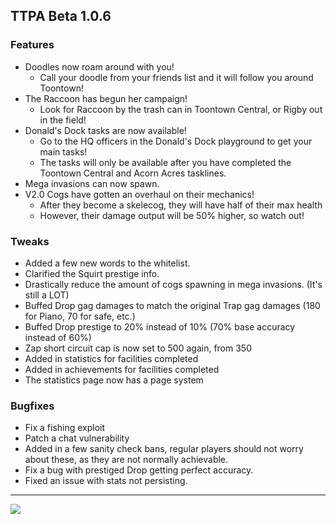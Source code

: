 ## TTPA Beta 1.0.6

### Features

  - Doodles now roam around with you!
    - Call your doodle from your friends list and it will follow you around 
      Toontown!
  - The Raccoon has begun her campaign!
    - Look for Raccoon by the trash can in Toontown Central, or Rigby out in the 
      field!
  - Donald's Dock tasks are now available!
    - Go to the HQ officers in the Donald's Dock playground to get your main 
      tasks!
    - The tasks will only be available after you have completed the Toontown 
      Central and Acorn Acres tasklines.
  - Mega invasions can now spawn.
  - V2.0 Cogs have gotten an overhaul on their mechanics!
    - After they become a skelecog, they will have half of their max health
    - However, their damage output will be 50% higher, so watch out!

### Tweaks

  - Added a few new words to the whitelist.
  - Clarified the Squirt prestige info.
  - Drastically reduce the amount of cogs spawning in mega invasions. (It's 
    still a LOT)
  - Buffed Drop gag damages to match the original Trap gag damages (180 for 
    Piano, 70 for safe, etc.)
  - Buffed Drop prestige to 20% instead of 10% (70% base accuracy instead of 
    60%)
  - Zap short circuit cap is now set to 500 again, from 350
  - Added in statistics for facilities completed
  - Added in achievements for facilities completed
  - The statistics page now has a page system

### Bugfixes

  - Fix a fishing exploit
  - Patch a chat vulnerability
  - Added in a few sanity check bans, regular players should not worry about 
    these, as they are not normally achievable.
  - Fix a bug with prestiged Drop getting perfect accuracy.
  - Fixed an issue with stats not persisting.
  
  
  
----

![](https://i.imgur.com/E16iTH4.png)
